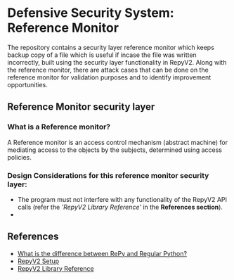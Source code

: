 # Defensive Security System: Reference Monitor
The repository contains a security layer reference monitor which keeps backup copy of a file which is useful if incase the file was written incorrectly, built using the security layer functionality in RepyV2. Along with the reference monitor, there are attack cases that can be done on the reference monitor for validation purposes and to identify improvement opportunities.     

## Reference Monitor security layer

### What is a Reference monitor?
A Reference monitor is an access control mechanism (abstract machine) for mediating access to the objects by the subjects, determined using access policies. 
### Design Considerations for this reference monitor security layer:
- The program must not interfere with any functionality of the RepyV2 API calls (refer the *'RepyV2 Library Reference'* in the **References section**).  
- 

## References

- [What is the difference between RePy and Regular Python?](https://github.com/SeattleTestbed/docs/blob/master/Programming/PythonVsRepy.md#python-built-ins-not-in-repy)
- [RepyV2 Setup](https://github.com/SeattleTestbed/docs/blob/master/Contributing/BuildInstructions.md)
- [RepyV2 Library Reference](https://github.com/SeattleTestbed/docs/blob/master/Programming/RepyV2API.md)